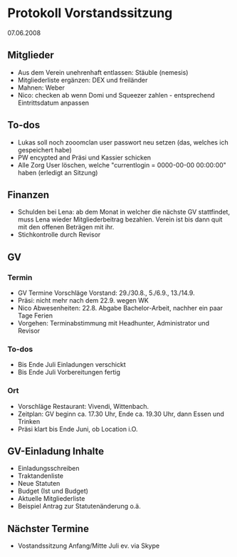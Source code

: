 # Protokoll Vorstandssitzung
07.06.2008

## Mitglieder
  - Aus dem Verein unehrenhaft entlassen: Stäuble (nemesis)
  - Mitgliederliste ergänzen: DEX und freiländer
  - Mahnen: Weber
  - Nico: checken ab wenn Domi und Squeezer zahlen - entsprechend Eintrittsdatum anpassen

## To-dos
  - Lukas soll noch zooomclan user passwort neu setzen (das, welches ich gespeichert habe)
  - PW encypted and Präsi und Kassier schicken
  - Alle Zorg User löschen, welche "currentlogin = 0000-00-00 00:00:00" haben (erledigt an Sitzung)

## Finanzen
  - Schulden bei Lena: ab dem Monat in welcher die nächste GV stattfindet, muss Lena wieder Mitgliederbeitrag bezahlen. Verein ist bis dann quit mit den offenen Beträgen mit ihr.
  - Stichkontrolle durch Revisor

## GV
### Termin
  - GV Termine Vorschläge Vorstand: 29./30.8., 5./6.9., 13./14.9.
  - Präsi: nicht mehr nach dem 22.9. wegen WK
  - Nico Abwesenheiten: 22.8. Abgabe Bachelor-Arbeit, nachher ein paar Tage Ferien
  - Vorgehen: Terminabstimmung mit Headhunter, Administrator und Revisor

### To-dos
  - Bis Ende Juli Einladungen verschickt
  - Bis Ende Juli Vorbereitungen fertig

### Ort
  - Vorschläge Restaurant: Vivendi, Wittenbach.
  - Zeitplan: GV beginn ca. 17.30 Uhr, Ende ca. 19.30 Uhr, dann Essen und Trinken
  - Präsi klart bis Ende Juni, ob Location i.O.

## GV-Einladung Inhalte
  - Einladungsschreiben
  - Traktandenliste
  - Neue Statuten
  - Budget (Ist und Budget)
  - Aktuelle Mitgliederliste
  - Beispiel Antrag zur Statutenänderung o.ä.

## Nächster Termine
  - Vostandssitzung Anfang/Mitte Juli ev. via Skype
